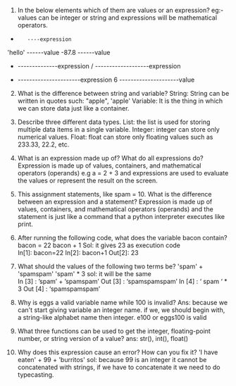1. In the below elements which of them are values or an expression? eg:- values can be
integer or string and expressions will be mathematical operators.
*        ----expression
'hello'  ------value
-87.8    ------value
-    --------------expression
/       -------------------expression 
+   ----------------------expression
6  ---------------------value
2. What is the difference between string and variable?
String: String can be written in quotes such: "apple", 'apple'
Variable: It is the thing in which we can store data just like a container.
3. Describe three different data types.
List: the list is used for storing multiple data items in a single variable.
Integer: integer can store only numerical values.
Float: float can store only floating values such as 233.33, 22.2, etc.
4. What is an expression made up of? What do all expressions do? 
Expression is made up of values, containers, and mathematical operators (operands) e.g 
     a = 2 + 3     and expressions are used to evaluate the values or represent the result on the screen.
5. This assignment statements, like spam = 10. What is the difference between an expression and a statement?
Expression is made up of values, containers, and mathematical operators (operands) and the statement is just like a command that a python interpreter executes like print.
6. After running the following code, what does the variable bacon contain?
bacon = 22
bacon + 1
Sol: it gives 23 as execution code   
In[1]: bacon=22
In[2]: bacon+1
Out[2]: 23
7. What should the values of the following two terms be?
'spam' + 'spamspam'
'spam' * 3
sol: it will be the same  
In  [3] : ’spam’  + ’spamspam’
Out [3] : ‘spamspamspam’
In [4] : ‘ spam ‘  *   3
Out  [4] : ‘spamspamspam’

8. Why is eggs a valid variable name while 100 is invalid?
Ans: because we can't start giving variable an integer name. if we, we should begin with, a string-like alphabet name then integer. e100 or eggs100 is valid
9. What three functions can be used to get the integer, floating-point number, or string version of a value?
ans: str(), int(), float()
10. Why does this expression cause an error? How can you fix it?
'I have eaten' + 99 + 'burritos' 
sol:  because 99 is an integer it cannot be concatenated with strings, if we have to concatenate it we need to do typecasting.

